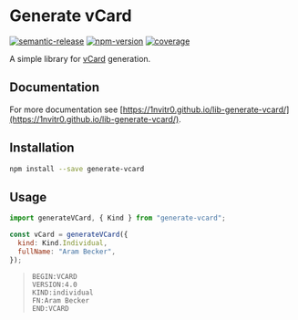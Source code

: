 # Generate vCard

[![semantic-release](https://img.shields.io/badge/%20%20%F0%9F%93%A6%F0%9F%9A%80-semantic--release-e10079.svg)](https://github.com/semantic-release/semantic-release)
[![npm-version](https://img.shields.io/npm/v/generate-vcard?logo=npm)](https://www.npmjs.com/package/generate-vcard)
[![coverage](https://img.shields.io/codecov/c/github/1nVitr0/lib-generate-vcard?logo=codecov&token=D1VD9GHM8B)](https://codecov.io/gh/1nVitr0/lib-generate-vcard)

A simple library for [vCard](https://tools.ietf.org/html/rfc6350) generation.

## Documentation

For more documentation see [https://1nvitr0.github.io/lib-generate-vcard/](https://1nvitr0.github.io/lib-generate-vcard/).

## Installation

```bash
npm install --save generate-vcard
```

## Usage

```javascript
import generateVCard, { Kind } from "generate-vcard";

const vCard = generateVCard({
  kind: Kind.Individual,
  fullName: "Aram Becker",
});
```

> ```vcs
> BEGIN:VCARD
> VERSION:4.0
> KIND:individual
> FN:Aram Becker
> END:VCARD
> ```

